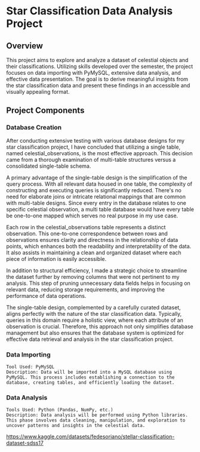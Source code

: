 # Star Classification Data Analysis Project

## Overview

This project aims to explore and analyze a dataset of celestial objects and their classifications. Utilizing skills developed over the semester, the project focuses on data importing with PyMySQL, extensive data analysis, and effective data presentation. The goal is to derive meaningful insights from the star classification data and present these findings in an accessible and visually appealing format.

## Project Components

### Database Creation

After conducting extensive testing with various database designs for my star classification project, I have concluded that utilizing a single table, named celestial_observations, is the most effective approach. This decision came from a thorough examination of multi-table structures versus a consolidated single-table schema.

A primary advantage of the single-table design is the simplification of the query process. With all relevant data housed in one table, the complexity of constructing and executing queries is significantly reduced. There's no need for elaborate joins or intricate relational mappings that are common with multi-table designs. Since every entry in the database relates to one specific celestial observation, a multi table database would have every table be one-to-one mapped which serves no real purpose in my use case.

Each row in the celestial_observations table represents a distinct observation. This one-to-one correspondence between rows and observations ensures clarity and directness in the relationship of data points, which enhances both the readability and interpretability of the data. It also assists in maintaining a clean and organized dataset where each piece of information is easily accessible.

In addition to structural efficiency, I made a strategic choice to streamline the dataset further by removing columns that were not pertinent to my analysis. This step of pruning unnecessary data fields helps in focusing on relevant data, reducing storage requirements, and improving the performance of data operations.

The single-table design, complemented by a carefully curated dataset, aligns perfectly with the nature of the star classification data. Typically, queries in this domain require a holistic view, where each attribute of an observation is crucial. Therefore, this approach not only simplifies database management but also ensures that the database system is optimized for effective data retrieval and analysis in the star classification project.

### Data Importing

    Tool Used: PyMySQL
    Description: Data will be imported into a MySQL database using PyMySQL. This process includes establishing a connection to the database, creating tables, and efficiently loading the dataset.

### Data Analysis

    Tools Used: Python (Pandas, NumPy, etc.)
    Description: Data analysis will be performed using Python libraries. This phase involves data cleaning, manipulation, and exploration to uncover patterns and insights in the celestial data.



https://www.kaggle.com/datasets/fedesoriano/stellar-classification-dataset-sdss17

